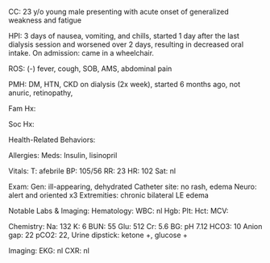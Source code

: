 CC: 23 y/o young male presenting with acute onset of generalized weakness and fatigue

HPI:
3 days of nausea, vomiting, and chills, started 1 day after the last dialysis session and worsened over 2 days, resulting in decreased oral intake. On admission: came in a wheelchair.

ROS: (-) fever, cough, SOB, AMS, abdominal pain

PMH: DM, HTN, CKD on dialysis (2x week), started 6 months ago, not anuric, retinopathy,

Fam Hx:

Soc Hx:

Health-Related Behaviors:

Allergies:
Meds: Insulin, lisinopril

Vitals: T: afebrile BP: 105/56 RR: 23 HR: 102 Sat: nl

Exam: Gen: ill-appearing, dehydrated Catheter site: no rash, edema Neuro: alert and oriented x3 Extremities: chronic bilateral LE edema

Notable Labs & Imaging:
Hematology: WBC: nl Hgb: Plt: Hct: MCV:

Chemistry: Na: 132 K: 6 BUN: 55 Glu: 512 Cr: 5.6 BG: pH 7.12 HCO3: 10 Anion gap: 22 pCO2: 22, Urine dipstick: ketone +, glucose +

Imaging: EKG: nl CXR: nl
